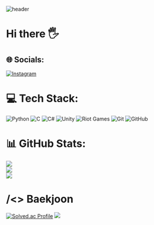 
![header](https://capsule-render.vercel.app/api?type=venom&color=222222&height=300&section=header&text=DongHyuk&fontSize=60&fontColor=FFFFFF)

<!--![header](https://capsule-render.vercel.app/api?type=waving&color=0:E00F00,100:0000FF&height=300&section=header&text=DongHyuk&fontSize=60&fontColor=FFFFFF)

<img src="https://img.shields.io/badge/Python-3776AB?style=for-the-badge&logo=Python&logoColor=white"> <img src="https://img.shields.io/badge/unity-000000?style=for-the-badge&logo=unity&logoColor=white"> 

<a href="https://www.instagram.com/dong.hyuk__/" target="_blank"><img src="https://img.shields.io/badge/Instagram-E4405F?style=for-the-badge&logo=Instagram&logoColor=white"></a> <img src="https://img.shields.io/badge/Gmail-ffffff?style=for-the-badge&logo=gmail&logoColor=#EA4335"/>

![Anurag's GitHub stats](https://github-readme-stats.vercel.app/api?username=dongdonghyuk&show_icons=true&theme=radical)
-->

<h1>Hi there 🖐️</h1>

## 🌐 Socials:
[![Instagram](https://img.shields.io/badge/Instagram-%23E4405F.svg?logo=Instagram&logoColor=white)](https://instagram.com/dong.hyuk__) 

# 💻 Tech Stack:
![Python](https://img.shields.io/badge/python-3670A0?style=for-the-badge&logo=python&logoColor=ffdd54)
![C](https://img.shields.io/badge/c-%2300599C.svg?style=for-the-badge&logo=c&logoColor=white) ![C#](https://img.shields.io/badge/c%23-%23239120.svg?style=for-the-badge&logo=csharp&logoColor=white) ![Unity](https://img.shields.io/badge/unity-%23000000.svg?style=for-the-badge&logo=unity&logoColor=white) ![Riot Games](https://img.shields.io/badge/riotgames-D32936.svg?style=for-the-badge&logo=riotgames&logoColor=white) ![Git](https://img.shields.io/badge/git-%23F05033.svg?style=for-the-badge&logo=git&logoColor=white) ![GitHub](https://img.shields.io/badge/github-%23121011.svg?style=for-the-badge&logo=github&logoColor=white)
# 📊 GitHub Stats:
![](https://github-readme-stats.vercel.app/api?username=DongDongHyuk&theme=apprentice&hide_border=false&include_all_commits=true&count_private=true)<br/>
![](https://github-readme-streak-stats.herokuapp.com/?user=DongDongHyuk&theme=apprentice&hide_border=false)<br/>
![](https://github-readme-stats.vercel.app/api/top-langs/?username=DongDongHyuk&theme=apprentice&hide_border=false&include_all_commits=true&count_private=true&layout=compact)

# /<> Baekjoon
[![Solved.ac Profile](http://mazassumnida.wtf/api/v2/generate_badge?boj=kdh12210)](https://solved.ac/kdh12210/)
[![](https://visitcount.itsvg.in/api?id=DongDongHyuk&icon=7&color=12)](https://visitcount.itsvg.in)

<!-- Proudly created with GPRM ( https://gprm.itsvg.in ) -->
